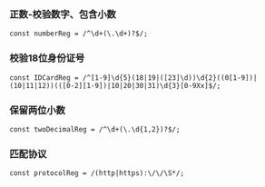 ### 正数-校验数字、包含小数
```
const numberReg = /^\d+(\.\d+)?$/;
```

### 校验18位身份证号
```
const IDCardReg = /^[1-9]\d{5}(18|19|([23]\d))\d{2}((0[1-9])|(10|11|12))(([0-2][1-9])|10|20|30|31)\d{3}[0-9Xx]$/;
```

### 保留两位小数
```
const twoDecimalReg = /^\d+(\.\d{1,2})?$/;
```

### 匹配协议
```
const protocolReg = /(http|https):\/\/\S*/;
```


### 